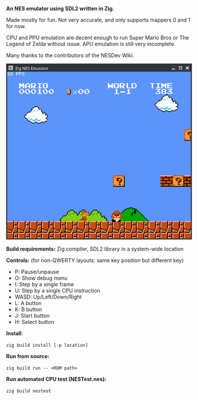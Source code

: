 **An NES emulator using SDL2 written in Zig.**

Made mostly for fun. Not very accurate, and only supports mappers 0 and 1 for now.

CPU and PPU emulation are decent enough to run Super Mario Bros or The Legend of Zelda without issue. APU emulation is still very incomplete.

Many thanks to the contributors of the NESDev Wiki.

![Screenshot of a window titled "Zig NES Emulator", showing the start of World 1-1 of Super Mario Bros](/screenshot.png)

**Build requirements:** Zig compiler, SDL2 library in a system-wide location

**Controls:** (for non-QWERTY layouts: same key position but different key)

- P: Pause/unpause
- O: Show debug menu
- I: Step by a single frame
- U: Step by a single CPU instruction
- WASD: Up/Left/Down/Right
- L: A button
- K: B button
- J: Start button
- H: Select button

**Install**:

`zig build install [-p location]`

**Run from source:**

`zig build run -- <ROM path>`

**Run automated CPU test (NESTest.nes):**

`zig build nestest`
